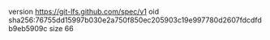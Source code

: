version https://git-lfs.github.com/spec/v1
oid sha256:76755dd15997b030e2a750f850ec205903c19e997780d2607fdcdfdb9eb5909c
size 66
